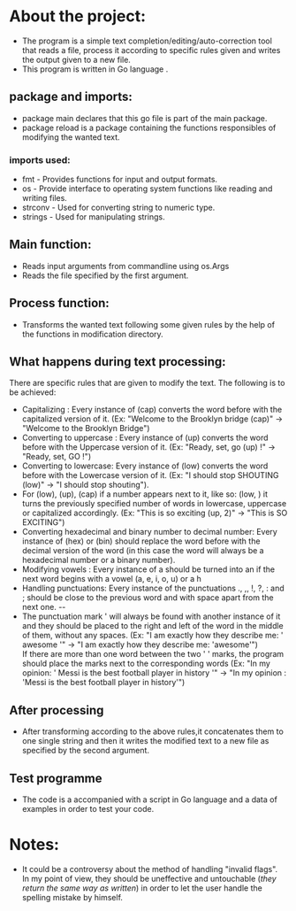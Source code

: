 # About the project:
- The program is a  simple text completion/editing/auto-correction tool that reads a file, process it according to specific rules given and writes the output given to a new file.
- This program is written in Go language .
## package and imports:
* package main declares that this go file is part of the main package.
* package reload is a package containing the functions responsibles of modifying the wanted text.
### imports used:
* fmt - Provides functions for input and output formats.
* os - Provide interface to operating system functions like reading and writing files.
* strconv - Used for converting string to numeric type.
* strings - Used for manipulating strings.

## Main function:
* Reads input arguments from commandline using os.Args
* Reads the file specified by the first argument.
## Process function: 
* Transforms the wanted text following some given rules by the help of the functions in modification directory.

## What happens during text processing:
There are specific rules that are given to modify the text. The following is to be achieved:
* Capitalizing : Every instance of (cap) converts the word before with the capitalized version of it. (Ex: "Welcome to the Brooklyn bridge (cap)" -> "Welcome to the Brooklyn Bridge")
* Converting to uppercase : Every instance of (up) converts the word before with the Uppercase version of it. (Ex: "Ready, set, go (up) !" -> "Ready, set, GO !")
* Converting to lowercase: Every instance of (low) converts the word before with the Lowercase version of it. (Ex: "I should stop SHOUTING (low)" -> "I should stop shouting").
* For (low), (up), (cap) if a number appears next to it, like so: (low, <number>) it turns the previously specified number of words in lowercase, uppercase or capitalized accordingly. (Ex: "This is so exciting (up, 2)" -> "This is SO EXCITING")
* Converting hexadecimal and binary number to decimal number: Every instance of (hex) or (bin) should replace the word before with the decimal version of the word (in this case the word will always be a hexadecimal number or a binary number).
* Modifying vowels : Every instance of a should be turned into an if the next word begins with a vowel (a, e, i, o, u) or a h
* Handling punctuations: Every instance of the punctuations ., ,, !, ?, : and ; should be close to the previous word and with space apart from the next one.
--
* The punctuation mark ' will always be found with another instance of it and they should be placed to the right and left of the word in the middle of them, without any spaces. (Ex: "I am exactly how they describe me: ' awesome '" -> "I am exactly how they describe me: 'awesome'")  
If there are more than one word between the two ' ' marks, the program should place the marks next to the corresponding words (Ex: "In my opinion: ' Messi is the best football player in history '" -> "In my opinion : 'Messi is the best football player in history'")
## After processing
* After transforming  according to the above rules,it concatenates them to one single string and then it writes the modified text to a new file as specified by the second argument.
## Test programme 
* The code is a accompanied with a script in Go language and a data of examples in order to test your code.

# Notes:
* It could be a controversy about the method of handling "invalid flags".  
In my point of view, they should be uneffective and untouchable (_they return the same way as written_) in order to let the user handle the spelling mistake by himself.
